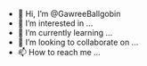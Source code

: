 - 👋 Hi, I’m @GawreeBallgobin
- 👀 I’m interested in ...
- 🌱 I’m currently learning ...
- 💞️ I’m looking to collaborate on ...
- 📫 How to reach me ...

<!---
GawreeBallgobin/GawreeBallgobin is a ✨ special ✨ repository because its `README.md` (this file) appears on your GitHub profile.
You can click the Preview link to take a look at your changes.
--->
